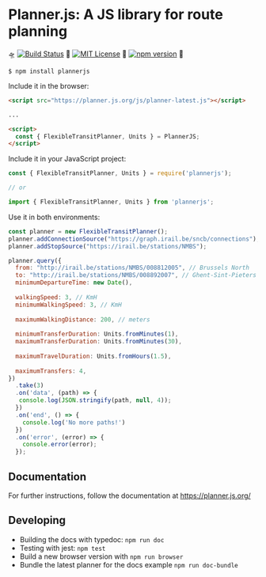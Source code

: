 # Planner.js: A JS library for route planning

🛸️ [![Build Status](https://travis-ci.org/openplannerteam/planner.js.svg?branch=dev)](https://travis-ci.org/openplannerteam/planner.js) 🚴 [![MIT License](https://img.shields.io/github/license/openplannerteam/planner.js.svg?maxAge=2592000)](https://github.com/openplannerteam/planner.js/blob/master/LICENSE) 🚉  [![npm version](https://badge.fury.io/js/plannerjs.svg)](https://badge.fury.io/js/plannerjs) 🚀

```
$ npm install plannerjs
```

Include it in the browser:
```html
<script src="https://planner.js.org/js/planner-latest.js"></script>

...

<script>
  const { FlexibleTransitPlanner, Units } = PlannerJS;
</script>
```

Include it in your JavaScript project:
```javascript
const { FlexibleTransitPlanner, Units } = require('plannerjs');

// or

import { FlexibleTransitPlanner, Units } from 'plannerjs';
```

Use it in both environments:
```javascript
const planner = new FlexibleTransitPlanner();
planner.addConnectionSource("https://graph.irail.be/sncb/connections");
planner.addStopSource("https://irail.be/stations/NMBS");

planner.query({
  from: "http://irail.be/stations/NMBS/008812005", // Brussels North
  to: "http://irail.be/stations/NMBS/008892007", // Ghent-Sint-Pieters
  minimumDepartureTime: new Date(),
  
  walkingSpeed: 3, // KmH
  minimumWalkingSpeed: 3, // KmH
 
  maximumWalkingDistance: 200, // meters
  
  minimumTransferDuration: Units.fromMinutes(1),
  maximumTransferDuration: Units.fromMinutes(30),
  
  maximumTravelDuration: Units.fromHours(1.5),
  
  maximumTransfers: 4,
})
  .take(3)
  .on('data', (path) => {
   console.log(JSON.stringify(path, null, 4));
  })
  .on('end', () => {
    console.log('No more paths!')
  })
  .on('error', (error) => {
    console.error(error);
  });
```

## Documentation

For further instructions, follow the documentation at https://planner.js.org/

## Developing

 * Building the docs with typedoc: `npm run doc`
 * Testing with jest: `npm test`
 * Build a new browser version with `npm run browser`
 * Bundle the latest planner for the docs example `npm run doc-bundle`
